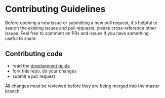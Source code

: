 # Contributing Guidelines

Before opening a new issue or submitting a new pull request, it's helpful to search the existing issues and pull requests. please cross-reference other issues. Feel free to comment on PRs and issues if you have something useful to share.

## Contributing code

* read the [development guide](http://moolen.github.io/harbor-sync/docs/development)
* fork this repo, do your changes
* submit a pull request

All changes must be reviewed before they are being merged into the master branch.
